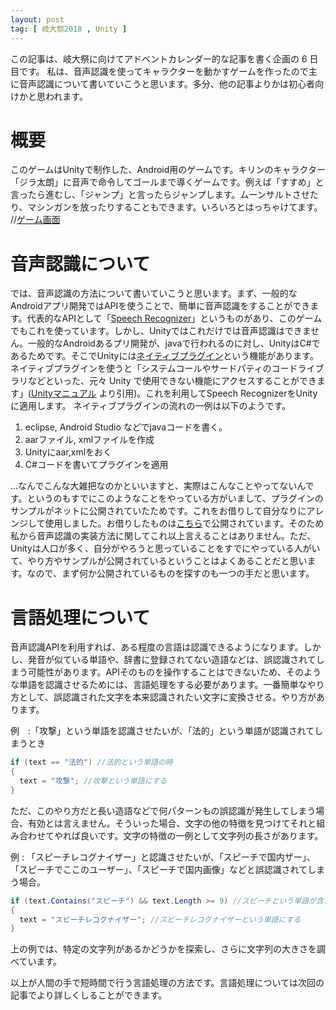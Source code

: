 ```yaml
---
layout: post
tag: [ 岐大祭2018 , Unity ]
---
```


この記事は、岐大祭に向けてアドベントカレンダー的な記事を書く企画の 6 日目です。
私は、音声認識を使ってキャラクターを動かすゲームを作ったので主に音声認識について書いていこうと思います。多分、他の記事よりかは初心者向けかと思われます。

# 概要

このゲームはUnityで制作した、Android用のゲームです。キリンのキャラクター「ジラ太朗」に音声で命令してゴールまで導くゲームです。例えば「すすめ」と言ったら進むし、「ジャンプ」と言ったらジャンプします。ムーンサルトさせたり、マシンガンを放ったりすることもできます。いろいろとはっちゃけてます。
//[ゲーム画面](game.png)



# 音声認識について

では、音声認識の方法について書いていこうと思います。まず、一般的なAndroidアプリ開発ではAPIを使うことで、簡単に音声認識をすることができます。代表的なAPIとして「[Speech Recognizer](https://developer.android.com/reference/android/speech/SpeechRecognizer)」というものがあり、このゲームでもこれを使っています。しかし、Unityではこれだけでは音声認識はできません。一般的なAndroidあるプリ開発が、javaで行われるのに対し、UnityはC#であるためです。そこでUnityには[ネイティブプラグイン](https://docs.unity3d.com/ja/current/Manual/Plugins.html)という機能があります。ネイティブプラグインを使うと「システムコールやサードパティのコードライブラリなどといった、元々 Unity で使用できない機能にアクセスすることができます」([Unityマニュアル](https://docs.unity3d.com/ja/current/Manual/Plugins.html)
より引用)。これを利用してSpeech RecognizerをUnityに適用します。
ネイティブプラグインの流れの一例は以下のようです。

1. eclipse, Android Studio などでjavaコードを書く。
2. aarファイル, xmlファイルを作成
3. Unityにaar,xmlをおく
4. C#コードを書いてプラグインを適用

...なんでこんな大雑把なのかといいますと、実際はこんなことやってないんです。というのもすでにこのようなことをやっている方がいまして、プラグインのサンプルがネットに公開されていたためです。これをお借りして自分なりにアレンジして使用しました。お借りしたものは[こちら](http://fantom1x.blog130.fc2.com/blog-entry-273.html?sp)で公開されています。そのため私から音声認識の実装方法に関してこれ以上言えることはありません。ただ、Unityは人口が多く、自分がやろうと思っていることをすでにやっている人がいて、やり方やサンプルが公開されているということはよくあることだと思います。なので、まず何か公開されているものを探すのも一つの手だと思います。

# 言語処理について

音声認識APIを利用すれば、ある程度の言語は認識できるようになります。しかし、発音が似ている単語や、辞書に登録されてない造語などは、誤認識されてしまう可能性があります。APIそのものを操作することはできないため、そのような単語を認識させるためには、言語処理をする必要があります。一番簡単なやり方として、誤認識された文字を本来認識されたい文字に変換させる。やり方があります。

例　:「攻撃」という単語を認識させたいが、「法的」という単語が認識されてしまうとき

```C# : attack.cs
if (text == "法的") //法的という単語の時
{
  text = "攻撃"; //攻撃という単語にする
}
```

ただ、このやり方だと長い造語などで何パターンもの誤認識が発生してしまう場合、有効とは言えません。そういった場合、文字の他の特徴を見つけてそれと組み合わせてやれば良いです。文字の特徴の一例として文字列の長さがあります。

例 : 「スピーチレコグナイザー」と認識させたいが、「スピーチで国内ザー」、「スピーチでここのユーザー」、「スピーチで国内画像」などと誤認識されてしまう場合。

```C# : Recognizer.cs
if (text.Contains("スピーチ") && text.Length >= 9) //スピーチという単語が含まれていて、かつ9文字以上のとき
{
  text = "スピーチレコグナイザー"; //スピーチレコグナイザーという単語にする
}
```
上の例では、特定の文字列があるかどうかを探索し、さらに文字列の大きさを調べています。

以上が人間の手で短時間で行う言語処理の方法です。言語処理については次回の記事でより詳しくしることができます。

